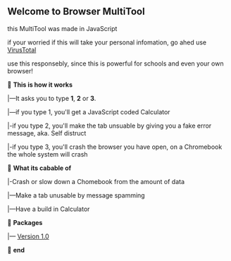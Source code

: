 **Welcome to Browser MultiTool**
-

this MultiTool was made in JavaScript

if your worried if this will take your personal infomation, go ahed use [VirusTotal](https://www.virustotal.com/gui/home/upload)

use this responsebly, since this is powerful for schools and even your own browser!

📁 **This is how it works**

|—It asks you to type **1**, **2** or **3**.

|—if you type 1, you'll get a JavaScript coded Calculator

|-if you type 2, you'll make the tab unsuable by giving you a fake error message, aka. Self distruct

|-if you type 3, you'll crash the browser you have open, on a Chromebook the whole system will crash

📁 **What its cabable of**

|-Crash or slow down a Chomebook from the amount of data

|—Make a tab unusable by message spamming

|—Have a build in Calculator

📁 **Packages**

|— [Version 1.0](https://github.com/sebastian-sestaliuc/MultiTool-for-browser/releases/tag/untagged-8c4b74e6065bc985a849)

📁 **end**
